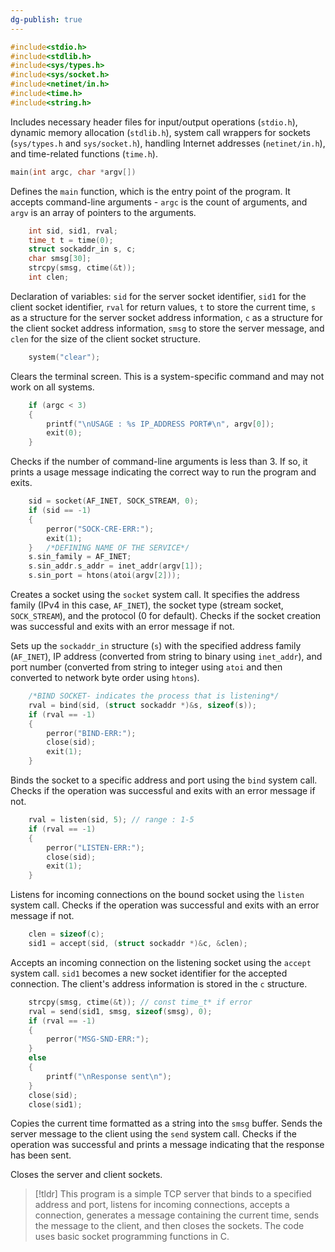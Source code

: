 ```yaml
---
dg-publish: true
---
```


```c
#include<stdio.h>
#include<stdlib.h>
#include<sys/types.h>
#include<sys/socket.h>
#include<netinet/in.h>
#include<time.h>
#include<string.h>
```

Includes necessary header files for input/output operations (`stdio.h`), dynamic memory allocation (`stdlib.h`), system call wrappers for sockets (`sys/types.h` and `sys/socket.h`), handling Internet addresses (`netinet/in.h`), and time-related functions (`time.h`).

```c
main(int argc, char *argv[])
```

Defines the `main` function, which is the entry point of the program. It accepts command-line arguments - `argc` is the count of arguments, and `argv` is an array of pointers to the arguments.

```c
    int sid, sid1, rval;
    time_t t = time(0);
    struct sockaddr_in s, c;
    char smsg[30];
    strcpy(smsg, ctime(&t));
    int clen;
```

Declaration of variables: `sid` for the server socket identifier, `sid1` for the client socket identifier, `rval` for return values, `t` to store the current time, `s` as a structure for the server socket address information, `c` as a structure for the client socket address information, `smsg` to store the server message, and `clen` for the size of the client socket structure.

```c
    system("clear");
```

Clears the terminal screen. This is a system-specific command and may not work on all systems.

```c
    if (argc < 3)
    {
        printf("\nUSAGE : %s IP_ADDRESS PORT#\n", argv[0]);
        exit(0);
    }
```

Checks if the number of command-line arguments is less than 3. If so, it prints a usage message indicating the correct way to run the program and exits.

```c
    sid = socket(AF_INET, SOCK_STREAM, 0);
    if (sid == -1)
    {
        perror("SOCK-CRE-ERR:");
        exit(1);
    }   /*DEFINING NAME OF THE SERVICE*/
    s.sin_family = AF_INET;
    s.sin_addr.s_addr = inet_addr(argv[1]);
    s.sin_port = htons(atoi(argv[2]));
```

Creates a socket using the `socket` system call. It specifies the address family (IPv4 in this case, `AF_INET`), the socket type (stream socket, `SOCK_STREAM`), and the protocol (0 for default). Checks if the socket creation was successful and exits with an error message if not.

Sets up the `sockaddr_in` structure (`s`) with the specified address family (`AF_INET`), IP address (converted from string to binary using `inet_addr`), and port number (converted from string to integer using `atoi` and then converted to network byte order using `htons`).

```c
    /*BIND SOCKET- indicates the process that is listening*/
    rval = bind(sid, (struct sockaddr *)&s, sizeof(s));
    if (rval == -1)
    {
        perror("BIND-ERR:");
        close(sid);
        exit(1);
    }
```

Binds the socket to a specific address and port using the `bind` system call. Checks if the operation was successful and exits with an error message if not.

```c
    rval = listen(sid, 5); // range : 1-5
    if (rval == -1)
    {
        perror("LISTEN-ERR:");
        close(sid);
        exit(1);
    }
```

Listens for incoming connections on the bound socket using the `listen` system call. Checks if the operation was successful and exits with an error message if not.

```c
    clen = sizeof(c);
    sid1 = accept(sid, (struct sockaddr *)&c, &clen);
```

Accepts an incoming connection on the listening socket using the `accept` system call. `sid1` becomes a new socket identifier for the accepted connection. The client's address information is stored in the `c` structure.

```c
    strcpy(smsg, ctime(&t)); // const time_t* if error
    rval = send(sid1, smsg, sizeof(smsg), 0);
    if (rval == -1)
    {
        perror("MSG-SND-ERR:");
    }
    else
    {
        printf("\nResponse sent\n");
    }
    close(sid);
    close(sid1);
```

Copies the current time formatted as a string into the `smsg` buffer. Sends the server message to the client using the `send` system call. Checks if the operation was successful and prints a message indicating that the response has been sent.

Closes the server and client sockets.

>[!tldr]
This program is a simple TCP server that binds to a specified address and port, listens for incoming connections, accepts a connection, generates a message containing the current time, sends the message to the client, and then closes the sockets. The code uses basic socket programming functions in C.